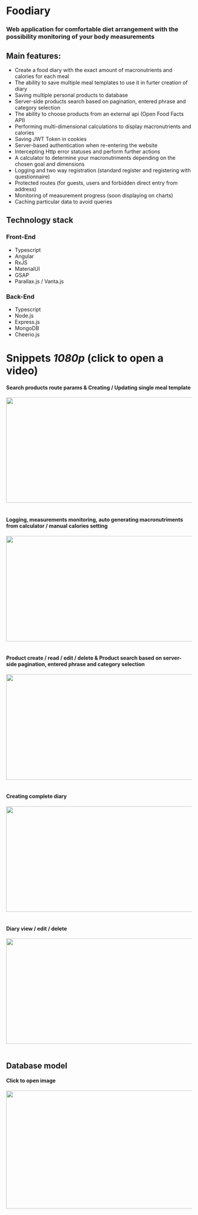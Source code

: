 # Foodiary

### Web application for comfortable diet arrangement with the possibility monitoring of your body measurements

## Main features:

- Create a food diary with the exact amount of macronutrients and calories for each meal
- The ability to save multiple meal templates to use it in furter creation of diary
- Saving multiple personal products to database
- Server-side products search based on pagination, entered phrase and category selection
- The ability to choose products from an external api (Open Food Facts API)
- Performing multi-dimensional calculations to display macronutrients and calories
- Saving JWT Token in cookies
- Server-based authentication when re-entering the website
- Intercepting Http error statuses and perform further actions 
- A calculator to determine your macronutriments depending on the chosen goal and dimensions
- Logging and two way registration (standard register and registering with questionnaire)
- Protected routes (for guests, users and forbidden direct entry from address)
- Monitoring of measurement progress (soon displaying on charts)
- Caching particular data to avoid queries

## Technology stack

### Front-End
- Typescript
- Angular
- RxJS
- MaterialUI
- GSAP
- Parallax.js / Vanta.js

### Back-End
- Typescript
- Node.js
- Express.js
- MongoDB
- Cheerio.js

# Snippets <i>1080p</i> <b>(click to open a video)</b>

#### Search products route params & Creating / Updating single meal template
<div align="left">
     <a href="https://drive.google.com/file/d/1NX3LTkKBa1QoQWI6tWY6hxQLBfe6mzJh/view?usp=sharing">
        <img src="https://i.imgur.com/luQScLu.png" width="550" height="286">
     </a>
</div>
<br>

#### Logging, measurements monitoring, auto generating macronutriments from calculator / manual calories setting 
<div align="left">
     <a href="https://drive.google.com/file/d/1ZYZAKRctmLVyXkXPGvbxPGNHeyxHC7b_/view?usp=sharing">
        <img src="https://i.imgur.com/YgDBJUV.png" width="550" height="286">
     </a>
</div>
<br>

#### Product create / read / edit / delete & Product search based on server-side pagination, entered phrase and category selection
<div align="left">
     <a href="https://drive.google.com/file/d/1NK9yUJJd0_fqHLAL4Ku4GBmi_WlgxBSt/view?usp=sharing">
        <img src="https://i.imgur.com/VitPAzc.png" width="550" height="286">
     </a>
</div>
<br>

#### Creating complete diary
<div align="left">
     <a href="https://drive.google.com/file/d/16RNgsRaLBoD39u9K54ukraNHULSUmf3C/view?usp=sharing">
        <img src="https://i.imgur.com/28M7075.png" width="550" height="286">
     </a>
</div>
<br>

#### Diary view / edit / delete
<div align="left">
     <a href="https://drive.google.com/file/d/1ARGRDZIU6joyUAR3wZy_LTKlKnBef_RY/view?usp=sharing">
        <img src="https://i.imgur.com/jrKOBIZ.png" width="550" height="286">
     </a>
</div>
<br>

## Database model
#### Click to open image
<div align="left">
    <img src="https://i.imgur.com/5qgpByK.png" width="550" height="320">
</div>
<br>

